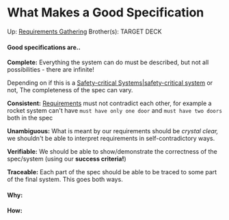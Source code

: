 # What Makes a Good Specification

Up: [Requirements Gathering](requirements_gathering)
Brother(s):
TARGET DECK


#### Good specifications are..

**Complete:** Everything the system can do must be described, but not all possibilities - there are infinite!

Depending on if this is a [Safety-critical Systems|safety-critical system](safety-critical_systems|safety-critical_system) or not, The completeness of the spec can vary.

**Consistent:** [Requirements](requirements) must not contradict each other, for example a rocket system can't have `must have only one door` and `must have two doors` both in the spec

**Unambiguous:** What is meant by our requirements should be *crystal clear,* we shouldn't be able to interpret requirements in self-contradictory ways.

**Verifiable:** We should be able to show/demonstrate the correctness of the spec/system (using our **success criteria!**)

**Traceable:** Each part of the spec should be able to be traced to some part of the final system. This goes both ways.





































#### Why:
#### How:









